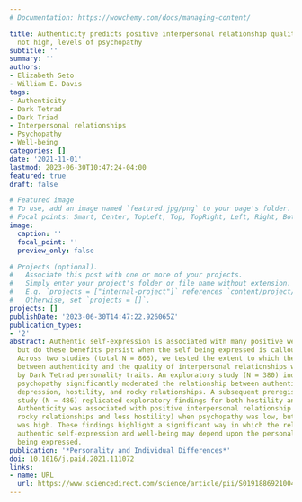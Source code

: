 ```yaml
---
# Documentation: https://wowchemy.com/docs/managing-content/

title: Authenticity predicts positive interpersonal relationship quality at low, but
  not high, levels of psychopathy
subtitle: ''
summary: ''
authors:
- Elizabeth Seto
- William E. Davis
tags:
- Authenticity
- Dark Tetrad
- Dark Triad
- Interpersonal relationships
- Psychopathy
- Well-being
categories: []
date: '2021-11-01'
lastmod: 2023-06-30T10:47:24-04:00
featured: true
draft: false

# Featured image
# To use, add an image named `featured.jpg/png` to your page's folder.
# Focal points: Smart, Center, TopLeft, Top, TopRight, Left, Right, BottomLeft, Bottom, BottomRight.
image:
  caption: ''
  focal_point: ''
  preview_only: false

# Projects (optional).
#   Associate this post with one or more of your projects.
#   Simply enter your project's folder or file name without extension.
#   E.g. `projects = ["internal-project"]` references `content/project/deep-learning/index.md`.
#   Otherwise, set `projects = []`.
projects: []
publishDate: '2023-06-30T14:47:22.926065Z'
publication_types:
- '2'
abstract: Authentic self-expression is associated with many positive well-being outcomes,
  but do these benefits persist when the self being expressed is callous and malevolent?
  Across two studies (total N = 866), we tested the extent to which the relationship
  between authenticity and the quality of interpersonal relationships was moderated
  by Dark Tetrad personality traits. An exploratory study (N = 380) indicated that
  psychopathy significantly moderated the relationship between authenticity and self-esteem,
  depression, hostility, and rocky relationships. A subsequent preregistered confirmatory
  study (N = 486) replicated exploratory findings for both hostility and rocky relationships.
  Authenticity was associated with positive interpersonal relationship quality (less
  rocky relationships and less hostility) when psychopathy was low, but not when psychopathy
  was high. These findings highlight a significant way in which the relationship between
  authentic self-expression and well-being may depend upon the personality traits
  being expressed.
publication: '*Personality and Individual Differences*'
doi: 10.1016/j.paid.2021.111072
links:
- name: URL
  url: https://www.sciencedirect.com/science/article/pii/S0191886921004499
---
```


